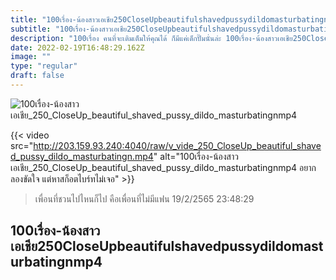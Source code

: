 ```yaml
---
title: "100เรื่อง-น้องสาวเอเชีย250CloseUpbeautifulshavedpussydildomasturbatingnmp4"
subtitle: "100เรื่อง-น้องสาวเอเชีย250CloseUpbeautifulshavedpussydildomasturbatingnmp4 ถ้าเขาจะรัก ตัวจริงไม่เหมือนในรูปเขาก็รัก"
description: "100เรื่อง คนที่จะเติมเต็มให้คุณได้ ก็มีแค่เด็กปั๊มนั่นล่ะ 100เรื่อง-น้องสาวเอเชีย250CloseUpbeautifulshavedpussydildomasturbatingnmp4 19/2/2565 23:48:29"
date: 2022-02-19T16:48:29.162Z
image: ""
type: "regular"
draft: false
---
```


![100เรื่อง-น้องสาวเอเชีย_250_CloseUp_beautiful_shaved_pussy_dildo_masturbatingnmp4](http://203.159.93.240:4040/raw/v_vide_250_CloseUp_beautiful_shaved_pussy_dildo_masturbatingn.jpg)

{{< video src="http://203.159.93.240:4040/raw/v_vide_250_CloseUp_beautiful_shaved_pussy_dildo_masturbatingn.mp4" alt="100เรื่อง-น้องสาวเอเชีย_250_CloseUp_beautiful_shaved_pussy_dildo_masturbatingnmp4 อยากลองขัดใจ แต่หาสก็อตไบร์ทไม่เจอ" >}}


> เพื่อนที่ชวนไปไหนก็ไป คือเพื่อนที่ไม่มีแฟน 19/2/2565 23:48:29

## 100เรื่อง-น้องสาวเอเชีย250CloseUpbeautifulshavedpussydildomasturbatingnmp4
